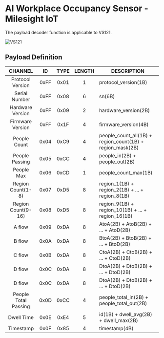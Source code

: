 # AI Workplace Occupancy Sensor - Milesight IoT

The payload decoder function is applicable to VS121.

![VS121](VS121.png)

## Payload Definition

|       CHANNEL        |  ID  | TYPE | LENGTH | DESCRIPTION                                               |
| :------------------: | :--: | :--: | :----: | --------------------------------------------------------- |
|   Protocol Version   | 0xFF | 0x01 |   1    | protocol_version(1B)                                      |
|    Serial Number     | 0xFF | 0x08 |   6    | sn(6B)                                                    |
|   Hardware Version   | 0xFF | 0x09 |   2    | hardware_version(2B)                                      |
|   Firmware Version   | 0xFF | 0x1F |   4    | firmware_version(4B)                                      |
|     People Count     | 0x04 | 0xC9 |   4    | people_count_all(1B) + region_count(1B) + region_mask(2B) |
|    People Passing    | 0x05 | 0xCC |   4    | people_in(2B) + people_out(2B)                            |
|      People Max      | 0x06 | 0xCD |   1    | people_count_max(1B)                                      |
|  Region Count(1-8)   | 0x07 | 0xD5 |   8    | region_1(1B) + region_2(1B) + ... + region_8(1B)          |
|  Region Count(9-16)  | 0x08 | 0xD5 |   8    | region_9(1B) + region_10(1B) + ... + region_16(1B)        |
|        A flow        | 0x09 | 0xDA |   8    | AtoA(2B) + AtoB(2B) + ... + AtoD(2B)                      |
|        B flow        | 0x0A | 0xDA |   8    | BtoA(2B) + BtoB(2B) + ... + BtoD(2B)                      |
|        C flow        | 0x0B | 0xDA |   8    | CtoA(2B) + CtoB(2B) + ... + CtoD(2B)                      |
|        D flow        | 0x0C | 0xDA |   8    | DtoA(2B) + DtoB(2B) + ... + DtoD(2B)                      |
|        D flow        | 0x0C | 0xDA |   8    | DtoA(2B) + DtoB(2B) + ... + DtoD(2B)                      |
| People Total Passing | 0x0D | 0xCC |   4    | people_total_in(2B) + people_total_out(2B)                |
|      Dwell Time      | 0x0E | 0xE4 |   5    | id(1B) + dwell_avg(2B) + dwell_max(2B)                    |
|      Timestamp       | 0x0F | 0x85 |   4    | timestamp(4B)                                             |
